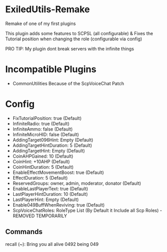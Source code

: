 # ExiledUtils-Remake
Remake of one of my first plugins

This plugin adds some features to SCPSL (all configurable) & Fixes the Tutorial position when changing the role (configurable via config)

PRO TIP: My plugin dont break servers with the infinite things

# Incompatible Plugins
- CommonUtilities Because of the ScpVoiceChat Patch

# Config
- FixTutorialPosition: true (Default)
- InfiniteRadio: true (Default)
- InfiniteAmmo: false (Default)
- InfiniteMicroHID: false (Default)
- AddingTarget096Hint: Empty (Default)
- AddingTargetHintDuration: 5 (Default)
- AddingTargetHint: Empty (Default)
- CoinAHPGained: 10 (Default)
- CoinHint: +10AHP (Default)
- CoinHintDuration: 5 (Default)
- EnableEffectMovementBoost: true (Default)
- EffectDuration: 5 (Default)
- ReservedGroups: owner, admin, moderator, donator (Default)
- EnableLastPlayerText: true (Default)
- LastPlayerHintDuration: 10 (Default)
- LastPlayerHint: Empty (Default)
- Enable049BuffWhenReviving: true (Default)
- ScpVoiceChatRoles: RoleType List (By Default it Include all Scp Roles) - REMOVED TEMPORARILY

## Commands
recall (~): Bring you all alive 0492 being 049
